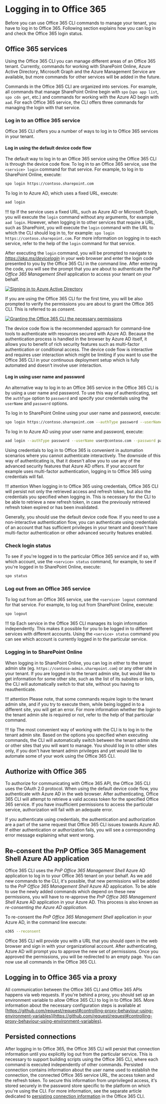 # Logging in to Office 365

Before you can use Office 365 CLI commands to manage your tenant, you have to log in to Office 365. Following section explains how you can log in and check the Office 365 login status.

## Office 365 services

Using the Office 365 CLI you can manage different areas of an Office 365 tenant. Currently, commands for working with SharePoint Online, Azure Active Directory, Microsoft Graph and the Azure Management Service are available, but more commands for other services will be added in the future.

Commands in the Office 365 CLI are organized into services. For example, all commands that manage SharePoint Online begin with `spo` (`spo app list`, `spo cdn get`, etc.) and commands for working with the Azure AD begin with `aad`. For each Office 365 service, the CLI offers three commands for managing the login with that service.

### Log in to an Office 365 service

Office 365 CLI offers you a number of ways to log in to Office 365 services in your tenant.

#### Log in using the default device code flow

The default way to log in to an Office 365 service using the Office 365 CLI is through the device code flow. To log in to an Office 365 service, use the `<service> login` command for that service. For example, to log in to SharePoint Online, execute:

```sh
spo login https://contoso.sharepoint.com
```

To log in to Azure AD, which uses a fixed URL, execute:

```sh
aad login
```

!!! tip
    If the service uses a fixed URL, such as Azure AD or Microsoft Graph, you will execute the `login` command without any arguments, for example `aad login`. However, when logging in to other services that require a URL, such as SharePoint, you will execute the `login` command with the URL to which the CLI should log in to, for example: `spo login https://contoso.sharepoint.com`. For more information on logging in to each service, refer to the help of the `login` command for that service.

After executing the `login` command, you will be prompted to navigate to _https://aka.ms/devicelogin_ in your web browser and enter the login code presented to you by the Office 365 CLI in the command line. After entering the code, you will see the prompt that you are about to authenticate the _PnP Office 365 Management Shell_ application to access your tenant on your behalf.

[![Signing in to Azure Active Directory](../images/login.png)](../images/login.png)

If you are using the Office 365 CLI for the first time, you will be also prompted to verify the permissions you are about to grant the Office 365 CLI. This is referred to as _consent_.

[![Granting the Office 365 CLI the necessary permissions](../images/consent.png)](../images/consent.png)

The device code flow is the recommended approach for command-line tools to authenticate with resources secured with Azure AD. Because the authentication process is handled in the browser by Azure AD itself, it allows you to benefit of rich security features such as multi-factor authentication or conditional access. The device code flow is interactive and requires user interaction which might be limiting if you want to use the Office 365 CLI in your continuous deployment setup which is fully automated and doesn't involve user interaction.

#### Log in using user name and password

An alternative way to log in to an Office 365 service in the Office 365 CLI is by using a user name and password. To use this way of authenticating, set the `authType` option to `password` and specify your credentials using the `userName` and `password` options.

To log in to SharePoint Online using your user name and password, execute:

```sh
spo login https://contoso.sharepoint.com --authType password --userName user@contoso.com --password pass@word1
```

To log in to Azure AD using your user name and password, execute:

```sh
aad login --authType password --userName user@contoso.com --password pass@word1
```

Using credentials to log in to Office 365 is convenient in automation scenarios where you cannot authenticate interactively. The downside of this way of authenticating is, that it doesn't allow you to use any of the advanced security features that Azure AD offers. If your account for example uses multi-factor authentication, logging in to Office 365 using credentials will fail.

!!! attention
    When logging in to Office 365 using credentials, Office 365 CLI will persist not only the retrieved access and refresh token, but also the credentials you specified when logging in. This is necessary for the CLI to be able to retrieve a new refresh token, in case the previously retrieved refresh token expired or has been invalidated.

Generally, you should use the default device code flow. If you need to use a non-interactive authentication flow, you can authenticate using credentials of an account that has sufficient privileges in your tenant and doesn't have multi-factor authentication or other advanced security features enabled.

### Check login status

To see if you're logged in to the particular Office 365 service and if so, with which account, use the `<service> status` command, for example, to see if you're logged in to SharePoint Online, execute:

```sh
spo status
```

### Log out from an Office 365 service

To log out from an Office 365 service, use the `<service> logout` command for that service. For example, to log out from SharePoint Online, execute:

```sh
spo logout
```

!!! tip
    Each service in the Office 365 CLI manages its login information independently. This makes it possible for you to be logged in to different services with different accounts. Using the `<service> status` command you can see which account is currently logged in to the particular service.

<script src="https://asciinema.org/a/158294.js" id="asciicast-158294" async></script>

### Logging in to SharePoint Online

When logging in to SharePoint Online, you can log in either to the tenant admin site (eg. `https://contoso-admin.sharepoint.com`) or any other site in your tenant. If you are logged in to the tenant admin site, but would like to get information for some other site, such as the list of its subsites or lists, the CLI will automatically switch to that site, without you having to reauthenticate.

!!! attention
    Please note, that some commands require login to the tenant admin site, and if you try to execute them, while being logged in to a different site, you will get an error. For more information whether the login to the tenant admin site is required or not, refer to the help of that particular command.

!!! tip
    The most convenient way of working with the CLI is to log in to the tenant admin site. Based on the options you specified when executing commands, the CLI will automatically switch between the tenant admin site or other sites that you will want to manage. You should log in to other sites only, if you don't have tenant admin privileges and yet would like to automate some of your work using the Office 365 CLI.

## Authorize with Office 365

To authorize for communicating with Office 365 API, the Office 365 CLI uses the OAuth 2.0 protocol. When using the default device code flow, you authenticate with Azure AD in the web browser. After authenticating, Office 365 CLI will attempt to retrieve a valid access token for the specified Office 365 service. If you have insufficient permissions to access the particular service, authorization will fail with an adequate error.

If you authenticate using credentials, the authentication and authorization are a part of the same request that Office 365 CLI issues towards Azure AD. If either authentication or authorization fails, you will see a corresponding error message explaining what went wrong.

## Re-consent the PnP Office 365 Management Shell Azure AD application

Office 365 CLI uses the _PnP Office 365 Management Shell_ Azure AD application to log in to your Office 365 tenant on your behalf. As we add new commands to the CLI, it's possible, that new permissions will be added to the _PnP Office 365 Management Shell_ Azure AD application. To be able to use the newly added commands which depend on these new permissions, you will have to re-approve the _PnP Office 365 Management Shell_ Azure AD application in your Azure AD. This process is also known as _re-consenting the Azure AD application_.

To re-consent the _PnP Office 365 Management Shell_ application in your Azure AD, in the command line execute:

```sh
o365 --reconsent
```

Office 365 CLI will provide you with a URL that you should open in the web browser and sign in with your organizational account. After authenticating, Azure AD will prompt you to approve the new set of permissions. Once you approved the permissions, you will be redirected to an empty page. You can now use all commands in the Office 365 CLI.

## Logging in to Office 365 via a proxy

All communication between the Office 365 CLI and Office 365 APIs happens via web requests. If you're behind a proxy, you should set up an environment variable to allow Office 365 CLI to log in to Office 365. More information about the necessary configuration steps is available at [https://github.com/request/request#controlling-proxy-behaviour-using-environment-variables](https://github.com/request/request#controlling-proxy-behaviour-using-environment-variables).

## Persisted connections

After logging in to Office 365, the Office 365 CLI will persist that connection information until you explicitly log out from the particular service. This is necessary to support building scripts using the Office 365 CLI, where each command is executed independently of other commands. Persisted connection contains information about the user name used to establish the connection, the connected Office 365 service URL, the access token and the refresh token. To secure this information from unprivileged access, it's stored securely in the password store specific to the platform on which you're using the CLI. For more information, see the separate article dedicated to [persisting connection information](../concepts/persisting-connection.md) in the Office 365 CLI.